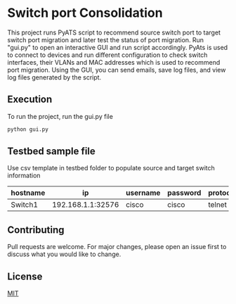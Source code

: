 # Switch port Consolidation
This project runs PyATS script to recommend source switch port to target switch port migration and later test the status of port migration. Run "gui.py" to open an interactive GUI and run script accordingly. 
PyAts is used to connect to devices and run different configuration to check switch interfaces, their VLANs and MAC addresses which is used to recommend port migration. Using the GUI, you can send emails, save log files, and view log files generated by the script.

## Execution
To run the project, run the gui.py file
```bash
python gui.py
```
## Testbed sample file
Use csv template in testbed folder to populate source and target switch information

hostname | ip | username | password | protocol | os |
--- | --- | --- | --- |--- |--- |
Switch1 | 192.168.1.1:32576 | cisco | cisco | telnet | ios | 

## Contributing
Pull requests are welcome. For major changes, please open an issue first to discuss what you would like to change.


## License
[MIT](https://choosealicense.com/licenses/mit/)